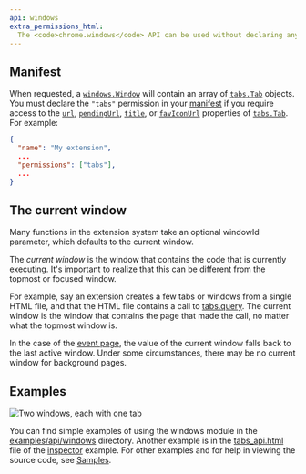 ```yaml
---
api: windows
extra_permissions_html:
  The <code>chrome.windows</code> API can be used without declaring any permission. However, the <code>"tabs"</code> permission is required in order to populate the <code>url</code>, <code>pendingUrl</code>, <code>title</code>, and <code>favIconUrl</code> properties of <code><a href="../tabs/#type-Tab">Tab</a></code>.
---
```


## Manifest

When requested, a [`windows.Window`][1] will contain an array of [`tabs.Tab`][2] objects. You must
declare the `"tabs"` permission in your [manifest][3] if you require access to the [`url`][4],
[`pendingUrl`][5], [`title`][6], or [`favIconUrl`][7] properties of [`tabs.Tab`][8]. For example:

```json
{
  "name": "My extension",
  ...
  "permissions": ["tabs"],
  ...
}
```

## The current window

Many functions in the extension system take an optional windowId parameter, which defaults to the
current window.

The _current window_ is the window that contains the code that is currently executing. It's
important to realize that this can be different from the topmost or focused window.

For example, say an extension creates a few tabs or windows from a single HTML file, and that the
HTML file contains a call to [tabs.query][9]. The current window is the window that contains the
page that made the call, no matter what the topmost window is.

In the case of the [event page][10], the value of the current window falls back to the last active
window. Under some circumstances, there may be no current window for background pages.

## Examples

![Two windows, each with one tab](windows.png)

You can find simple examples of using the windows module in the [examples/api/windows][11]
directory. Another example is in the [tabs_api.html][12] file of the [inspector][13] example. For
other examples and for help in viewing the source code, see [Samples][14].

[1]: #type-Window
[2]: /docs/extensions/reference/tabs#type-Tab
[3]: /docs/extensions/reference/tabs/#manifest
[4]: /docs/extensions/reference/tabs#property-Tab-url
[5]: /docs/extensions/reference/tabs#property-Tab-pendingUrl
[6]: /docs/extensions/reference/tabs#property-Tab-title
[7]: /docs/extensions/reference/tabs#property-Tab-favIconUrl
[8]: /docs/extensions/reference/tabs#type-Tab
[9]: /docs/extensions/reference/tabs#method-query
[10]: /docs/extensions/mv2/event_pages
[11]: https://github.com/GoogleChrome/chrome-extensions-samples/tree/master/mv2-archive/api/windows/
[12]: https://github.com/GoogleChrome/chrome-extensions-samples/tree/master/mv2-archive/api/tabs/inspector/tabs_api.html
[13]: https://github.com/GoogleChrome/chrome-extensions-samples/tree/master/mv2-archive/api/tabs/inspector/
[14]: /docs/extensions/mv2/samples
